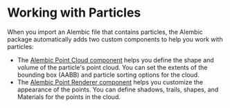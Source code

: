 # Working with Particles

When you import an Alembic file that contains particles, the Alembic package automatically adds two custom components to help you work with particles:

* The [Alembic Point Cloud component](ref_PointCloud.html) helps you define the shape and volume of the particle's point cloud. You can set the extents of the bounding box (AABB) and particle sorting options for the cloud.
* The [Alembic Point Renderer component](ref_PointRenderer.html) helps you customize the appearance of the points. You can define shadows, trails, shapes, and Materials for the points in the cloud.
